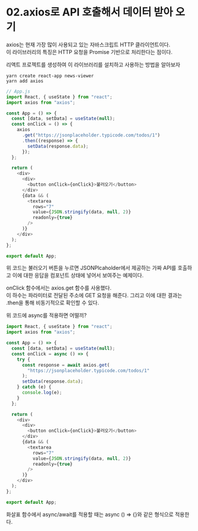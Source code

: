 # 02.axios로 API 호출해서 데이터 받아 오기

axios는 현재 가장 많이 사용되고 있는 자바스크립트 HTTP 클라이언트이다.  
이 라이브러리의 특징은 HTTP 요청을 Promise 기반으로 처리한다는 점이다.

리액트 프로젝트를 생성하여 이 라이브러리를 설치하고 사용하는 방법을 알아보자

```
yarn create react-app news-viewer
yarn add axios
```

```javascript
// App.js
import React, { useState } from "react";
import axios from "axios";

const App = () => {
  const [data, setData] = useState(null);
  const onClick = () => {
    axios
      .get("https://jsonplaceholder.typicode.com/todos/1")
      .then((response) => {
        setData(response.data);
      });
  };

  return (
    <div>
      <div>
        <button onClick={onClick}>불러오기</button>
      </div>
      {data && (
        <textarea
          rows="7"
          value={JSON.stringify(data, null, 2)}
          readonly={true}
        />
      )}
    </div>
  );
};

export default App;
```

위 코드는 불러오기 버튼을 누르면 JSONPlcaholder에서 제공하는 가짜 API를 호출하고 이에 대한 응답을 컴포넌트 상태에 넣어서 보여주는 예제이다.

onClick 함수에서는 axios.get 함수를 사용했다.  
이 하수는 파라미터로 전달된 주소에 GET 요청을 해준다. 그리고 이에 대한 결과는 .then을 통해 비동기적으로 확인할 수 있다.

위 코드에 async를 적용하면 어떨끼?

```javascript
import React, { useState } from "react";
import axios from "axios";

const App = () => {
  const [data, setData] = useState(null);
  const onClick = async () => {
    try {
      const response = await axios.get(
        "https://jsonplaceholder.typicode.com/todos/1"
      );
      setData(response.data);
    } catch (e) {
      console.log(e);
    }
  };

  return (
    <div>
      <div>
        <button onClick={onClick}>불러오기</button>
      </div>
      {data && (
        <textarea
          rows="7"
          value={JSON.stringify(data, null, 2)}
          readonly={true}
        />
      )}
    </div>
  );
};

export default App;
```

화살표 함수에서 async/await를 적용할 때는 async () => {}와 같은 형식으로 적용한다.
